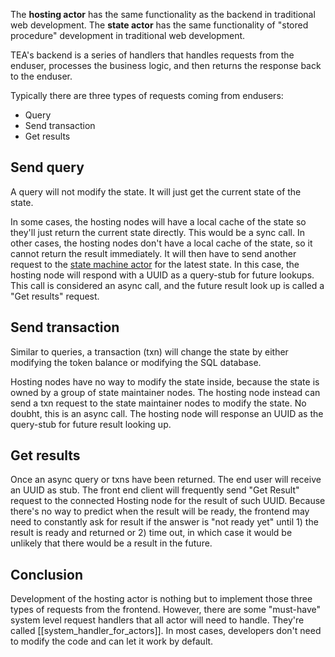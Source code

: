 
The **hosting actor** has the same functionality as the backend in traditional web development. 
The **state actor** has the same functionality of "stored procedure" development in traditional web development.

TEA's backend is a series of handlers that handles requests from the enduser, processes the business logic, and then returns the response back to the enduser.

Typically there are three types of requests coming from endusers:

- Query 
- Send transaction
- Get results

## Send query

A query will not modify the state. It will just get the current state of the state.

In some cases, the hosting nodes will have a local cache of the state so they'll just return the current state directly. This would be a sync call. In other cases, the hosting nodes don't have a local cache of the state, so it cannot return the result immediately. It will then have to send another request to the [state machine actor](../z_glossary/state_machine_actor.md) for the latest state. In this case, the hosting node will respond with a UUID as a query-stub for future lookups. This call is considered an async call, and the future result look up is called a "Get results" request. 

## Send transaction

Similar to queries, a transaction (txn) will change the state by either modifying the token balance or modifying the SQL database.

Hosting nodes have no way to modify the state inside, because the state is owned by a group of state maintainer nodes. The hosting node instead can send a txn request to the state maintainer nodes to modify the state. No doubht, this is an async call. The hosting node will response an UUID as the query-stub for future result looking up.

## Get results

Once an async query or txns have been returned. The end user will receive an UUID as stub. The front end client will frequently send "Get Result" request to the connected Hosting node for the result of such UUID. Because there's no way to predict when the result will be ready, the frontend may need to constantly ask for result if the answer is "not ready yet" until 1) the result is ready and returned or 2) time out, in which case it would be unlikely that there would be a result in the future.

## Conclusion

Development of the hosting actor is nothing but to implement those three types of requests from the frontend. However, there are some "must-have" system level request handlers that all actor will need to handle. They're called [[system_handler_for_actors]]. In most cases, developers don't need to modify the code and can let it work by default. 

